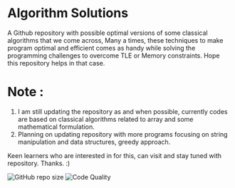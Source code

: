 # Algorithm Solutions
A Github repository with possible optimal versions of some classical algorithms that we come across, Many a times, these techniques to make program optimal and efficient comes as handy while solving the programming challenges to overcome TLE or Memory constraints. Hope this repository helps in that case.



# Note : 

1. I am still updating the repository as and when possible, currently codes are based on classical algorithms related to array and some mathematical formulation. 
2. Planning on updating repository with more programs focusing on string manipulation and data structures, greedy approach. 

Keen learners who are interested in for this, can visit and stay tuned with repository. Thanks. :)


<img alt="GitHub repo size" src="https://img.shields.io/github/repo-size/theprogrammedwords/Algorithm-Solutions-Java?style=plastic">    <img alt="Code Quality" src="https://www.code-inspector.com/project/22048/score/svg?style=plastic">    
